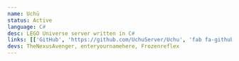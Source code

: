 ```yaml
---
name: Uchū
status: Active
language: C#
desc: LEGO Universe server written in C#
links: [['GitHub', 'https://github.com/UchuServer/Uchu', 'fab fa-github'], ['Community Discord', 'https://discord.gg/EFuTB8XZSV', 'fab fa-discord']]
devs: TheNexusAvenger, enteryournamehere, Frozenreflex
---
```

